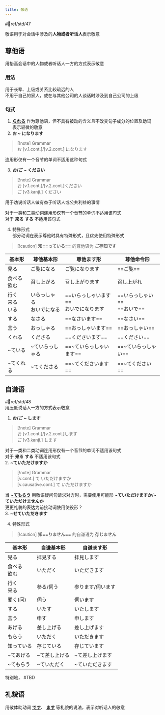 ```yaml
---
title: 敬语
---
```

 #📖ref/std/47  

敬语用于对会话中涉及的**人物或者听话人**表示敬意  

## 尊他语

用抬高会话中的人物或者听话人一方的方式表示敬意  

### 用法

用于长辈、上级或关系比较疏远的人  
不用于自己的家人，或在与其他公司的人谈话时涉及到自己公司的上级  

### 句式

1. [**られる**](../5.auxi_verb/られる.md#尊他自动词) 作为尊他语，但不具有被动的含义且不改变句子成分的位置及助词  
 表示轻微的敬意  
2. **お ~ になります**  
> [!note] Grammar  
> お [v.1.cont.]/[v.2.cont.] になります  

 连用形仅有一个音节的单词不适用这种句式  

3. **お/ご ~ ください**  
> [!note] Grammar  
> お [v.1.cont.]/[v.2.cont.]ください  
> ご [v3.kanji.] ください  

 用于劝说听话人做有益于听话人或公共利益的事情  

 对于一类和二类动词连用形仅有一个音节的单词不适用该句式  
 对于 **来る** **する** 不适用该句式  

4. 特殊形式  
 部分动词在表示尊他时具有特殊形式，且优先使用特殊形式  
> [!caution] **知==っている==** 的尊他语为 **ご存知です**  

| 基本形            | 尊他基本形            | 尊他ます形                    | 尊他命令形                 |
| -------------- | ---------------- | ------------------------ | --------------------- |
| 見る             | ご覧になる            | ご覧になります                  | ==ご覧==                |
| 食べる<br>飲む      | 召し上がる            | 召し上がります                  | 召し上がれ                 |
| 行く<br>来る<br>いる | いらっしゃる<br>おいでになる | ==いらっしゃいます==<br>おいでになります | ==いらっしゃい==<br>==おいで== |
| する             | なさる              | ==なさいます==                | ==なさい==               |
| 言う             | おっしゃる            | ==おっしゃいます==              | ==おっしゃい==             |
| くれる            | くださる             | ==くださいます==               | ==ください==              |
| ~ている           | ~ていらっしゃる         | ==~ていらっしゃいます==           | ==~ていらっしゃい==          |
| ~てくれる          | ~てくださる           | ==~てくださいます==             | ==~てください==            |

## 自谦语

 #📖ref/std/48  
用压低说话人一方的方式表示敬意  

1. **お/ご ~ します**  
> [!note] Grammar  
> お [v.1.cont.]/[v.2.cont.]します  
> ご [v3.kanji.] します  

 对于一类和二类动词连用形仅有一个音节的单词不适用该句式  
 对于 **来る** **する** 不适用该句式  
2. **~ていただけますか**

> [!note] Grammar  
> [v.cont.] て いただけますか  
> [v.causative.cont.] て いただけますか  

当 [**~てもらう**](../6.subsidiary_verb/て+授受动词.md#表示动作的转移) 用敬语疑问句请求对方时，需要使用可能形 **~ていただけますか**/**~ていただけませんか**  
更更礼貌的表达为前接动词使用使役形？  
3. **~せていただきます**  

4. 特殊形式  
> [!caution] **知==りません==** 的自谦语为 **存じません**  


| 基本形       | 自谦基本形   | 自谦ます形     |
| --------- | ------- | --------- |
| 見る        | 拝見する    | 拝見します     |
| 食べる<br>飲む | いただく    | いただきます    |
| 行く<br>来る  | 参る/伺う   | 参ります/伺います |
| 聞く(问)     | 伺う      | 伺います      |
| する        | いたす     | いたします     |
| 言う        | 申す      | 申します      |
| あげる       | 差し上げる   | 差し上げます    |
| もらう       | いただく    | いただきます    |
| 知っている     | 存じている   | 存じています    |
| ~てあげる     | ~て差し上げる | ~て差し上げます  |
| ~てもらう     | ~ていただく  | ~ていただきます  |

特别地， #TBD

## 礼貌语

用敬体助动词 [**です**](../5.auxi_verb/です.md)、 [**ます**](../5.auxi_verb/ます.md) 等礼貌的说法，表示对听话人的敬意  
